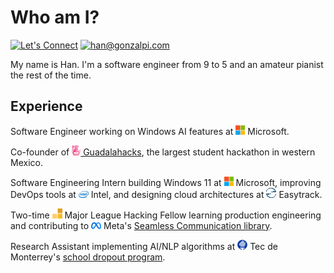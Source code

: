 # Who am I?

[![Let's Connect](https://shields.io/badge/let's%20connect!-blue?logo=linkedin&style=for-the-badge)](https://www.linkedin.com/in/gonzalpi/)
[![han@gonzalpi.com](https://shields.io/badge/%F0%9F%93%AC%20han@gonzalpi.com-beige?style=for-the-badge)](mailto:han@gonzalpi.com)

My name is Han. I'm a software engineer from 9 to 5 and an amateur pianist the rest of the time.

## Experience

Software Engineer working on Windows AI features at ![Microsoft](logos/msft.png) Microsoft.

Co-founder of [![Guadalahacks](logos/guadalahacks.png) Guadalahacks](https://guadalahacks.com), the largest student hackathon in western Mexico.

Software Engineering Intern building Windows 11 at ![Microsoft](logos/msft.png) Microsoft, improving DevOps tools at ![Intel](logos/intel.png) Intel, and designing cloud architectures at ![Easytrack](logos/easytrack.png) Easytrack.

Two-time ![Major League Hacking](logos/mlh.png) Major League Hacking Fellow learning production engineering and contributing to ![Meta](logos/meta.png) Meta's [Seamless Communication library](https://github.com/facebookresearch/seamless_communication).

Research Assistant implementing AI/NLP algorithms at ![Tec de Monterrey](logos/tec.png) Tec de Monterrey's [school dropout program](https://fairlac.iadb.org/en/piloto/abandono-escolar-jalisco).
